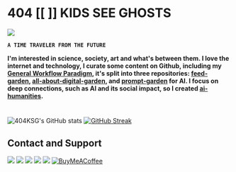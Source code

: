 # 404 [[ ]] KIDS SEE GHOSTS

<!-- <p align="center">
  Visitor count<br>
  <img src="https://profile-counter.glitch.me/404KSG/count.svg" />
</p> -->
<p>
  <a href="https://count.getloli.com/"><img src="https://count.getloli.com/get/@:404KSG"></a>
  
**`A TIME TRAVELER FROM THE FUTURE`**

**I'm interested in science, society, art and what's between them. I love the internet and technology, I curate some content on Github, including my [General Workflow Paradigm](https://t.me/isaiahsystem/756), it's split into three repositories: [feed-garden](https://github.com/404KSG/feed-garden), [all-about-digital-garden](https://github.com/404KSG/all-about-digital-garden), and [prompt-garden](https://github.com/404KSG/prompt-garden) for AI. I focus on deep connections, such as AI and its social impact, so I created [ai-humanities](https://github.com/404KSG/ai-humanities).**

#
<div class="img-container">
  <img src="https://github-readme-stats.vercel.app/api?username=404KSG&show_icons=true&theme=white&card_width=400" alt="404KSG's GitHub stats" />
  <a href="https://git.io/streak-stats"><img src="https://streak-stats.demolab.com/?user=404KSG&theme=white&card_width=400" alt="GitHub Streak" /></a>
</div>

## Contact and Support

<p align="left">
  
   <a href="https://twitter.com/404KSG" alt="Twitter">
    <img src="https://img.shields.io/badge/Subscribe-%2300ACEE.svg?&style=for-the-badge&logo=twitter&logoColor=white&labelColor=007ACC"/></a>
  
  <a href="https://t.me/isaiahsystem" alt="Telegram">
    <img src="https://img.shields.io/badge/Subscribe-%232CA5E0.svg?&style=for-the-badge&logo=telegram&logoColor=white&labelColor=0088CC"/></a>
  
<a href="https://kidsseeghosts.substack.com/" alt="Substack">
    <img src="https://img.shields.io/badge/Subscribe-%23F15746.svg?&style=for-the-badge&logo=substack&logoColor=white&labelColor=E33200"/></a>
    
 <a href="https://www.youtube.com/@404KSG" alt="YouTube">
    <img src="https://img.shields.io/badge/Subscribe-%23FF0000.svg?&style=for-the-badge&logo=youtube&logoColor=white&labelColor=CC0000"/></a>
 
<a href="https://www.instagram.com/404kidsseeghosts/" alt="Instagram">
    <img src="https://img.shields.io/badge/Subscribe-%23E1306C.svg?&style=for-the-badge&logo=instagram&logoColor=white&labelColor=C13584"/></a>
  
<a href="https://www.notion.so/Buy-Me-a-Coffee-8aace3a4e782469c8a7be1fc7e50184f" target="_blank">
    <img src="https://img.shields.io/badge/BuyMeACoffee-ffdd00?style=for-the-badge&logo=BuyMeACoffee&logoColor=000000" alt="BuyMeACoffee"/>
</a>
